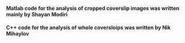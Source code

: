 #### Matlab code for the analysis of cropped coverslip images was written mainly by Shayan Modiri

#### C++ code for the analysis of whole coversloips was written by Nik Mihaylov
